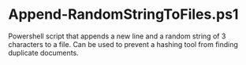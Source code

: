 # Append-RandomStringToFiles.ps1
Powershell script that appends a new line and a random string of 3 characters to a file. Can be used to prevent a hashing tool from finding duplicate documents.
